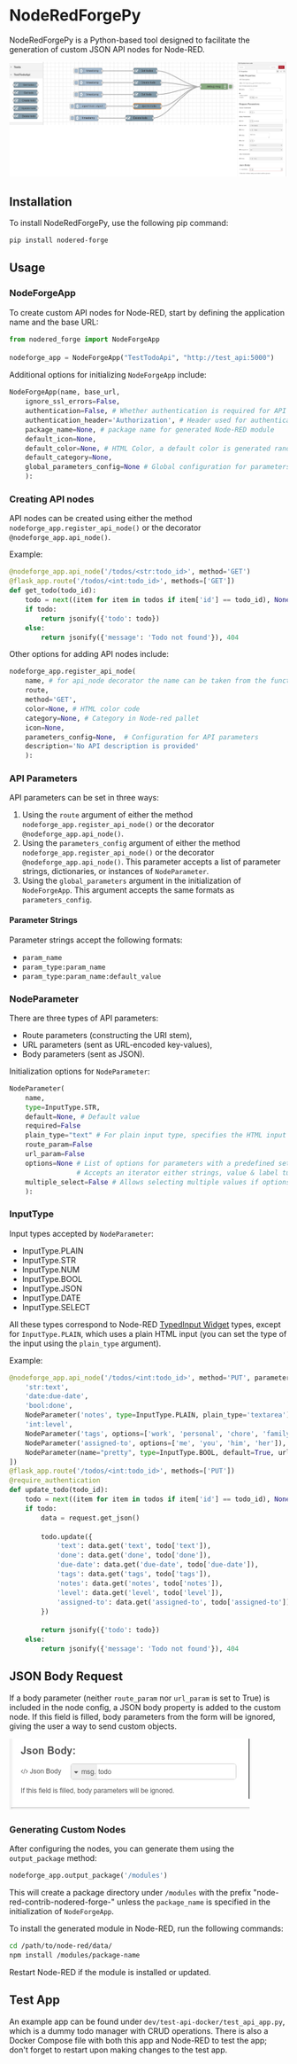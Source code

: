 # NodeRedForgePy
NodeRedForgePy is a Python-based tool designed to facilitate the generation of custom JSON API nodes for Node-RED.

![NodeRedForgePy Screenshot](/doc/images/example.png)
<!-- ![NodeRedForgePy Screenshot 2](/doc/images/example2.png) -->

## Installation
To install NodeRedForgePy, use the following pip command:

```bash
pip install nodered-forge
```

## Usage
### NodeForgeApp
To create custom API nodes for Node-RED, start by defining the application name and the base URL:

```python
from nodered_forge import NodeForgeApp

nodeforge_app = NodeForgeApp("TestTodoApi", "http://test_api:5000")
```

Additional options for initializing `NodeForgeApp` include:

```python
NodeForgeApp(name, base_url,
    ignore_ssl_errors=False,
    authentication=False, # Whether authentication is required for API requests.
    authentication_header='Authorization', # Header used for authentication
    package_name=None, # package name for generated Node-RED module
    default_icon=None,
    default_color=None, # HTML Color, a default color is generated randomly
    default_category=None,
    global_parameters_config=None # Global configuration for parameters shared across all API nodes
    ):
```

### Creating API nodes
API nodes can be created using either the method `nodeforge_app.register_api_node()` or the decorator `@nodeforge_app.api_node()`.

Example:

```python
@nodeforge_app.api_node('/todos/<str:todo_id>', method='GET')
@flask_app.route('/todos/<int:todo_id>', methods=['GET'])
def get_todo(todo_id):
    todo = next((item for item in todos if item['id'] == todo_id), None)
    if todo:
        return jsonify({'todo': todo})
    else:
        return jsonify({'message': 'Todo not found'}), 404
```

Other options for adding API nodes include:
```python
nodeforge_app.register_api_node(
    name, # for api_node decorator the name can be taken from the function name
    route,
    method='GET',
    color=None, # HTML color code
    category=None, # Category in Node-red pallet
    icon=None,
    parameters_config=None,  # Configuration for API parameters
    description='No API description is provided'
    ):
```

### API Parameters
API parameters can be set in three ways:

1. Using the `route` argument of either the method `nodeforge_app.register_api_node()` or the decorator `@nodeforge_app.api_node()`.
2. Using the `parameters_config` argument of either the method `nodeforge_app.register_api_node()` or the decorator `@nodeforge_app.api_node()`. This parameter accepts a list of parameter strings, dictionaries, or instances of `NodeParameter`.
3. Using the `global_parameters` argument in the initialization of `NodeForgeApp`. This argument accepts the same formats as `parameters_config`.

#### Parameter Strings

Parameter strings accept the following formats:

- `param_name`
- `param_type:param_name`
- `param_type:param_name:default_value`

### NodeParameter

There are three types of API parameters:
- Route parameters (constructing the URI stem),
- URL parameters (sent as URL-encoded key-values),
- Body parameters (sent as JSON).

Initialization options for `NodeParameter`:
```python
NodeParameter(
    name,
    type=InputType.STR,
    default=None, # Default value
    required=False
    plain_type="text" # For plain input type, specifies the HTML input type.
    route_param=False
    url_param=False
    options=None # List of options for parameters with a predefined set of values,
                 # Accepts an iterator either strings, value & label tuples,or dictionaries with value and label keys
    multiple_select=False # Allows selecting multiple values if options are defined
    ):
```

### InputType

Input types accepted by `NodeParameter`:

- InputType.PLAIN
- InputType.STR
- InputType.NUM
- InputType.BOOL
- InputType.JSON
- InputType.DATE
- InputType.SELECT

All these types correspond to Node-RED [TypedInput Widget](https://nodered.org/docs/api/ui/typedInput/#options-types) types,
except for `InputType.PLAIN`, which uses a plain HTML input (you can set the type of the input using the `plain_type` argument).

Example:
```python
@nodeforge_app.api_node('/todos/<int:todo_id>', method='PUT', parameters_config=[
    'str:text',
    'date:due-date',
    'bool:done',
    NodeParameter('notes', type=InputType.PLAIN, plain_type='textarea'),
    'int:level',
    NodeParameter('tags', options=['work', 'personal', 'chore', 'family'], multiple_select=True),
    NodeParameter('assigned-to', options=['me', 'you', 'him', 'her']),
    NodeParameter(name="pretty", type=InputType.BOOL, default=True, url_param=True),
])
@flask_app.route('/todos/<int:todo_id>', methods=['PUT'])
@require_authentication
def update_todo(todo_id):
    todo = next((item for item in todos if item['id'] == todo_id), None)
    if todo:
        data = request.get_json()

        todo.update({
            'text': data.get('text', todo['text']),
            'done': data.get('done', todo['done']),
            'due-date': data.get('due-date', todo['due-date']),
            'tags': data.get('tags', todo['tags']),
            'notes': data.get('notes', todo['notes']),
            'level': data.get('level', todo['level']),
            'assigned-to': data.get('assigned-to', todo['assigned-to'])
        })

        return jsonify({'todo': todo})
    else:
        return jsonify({'message': 'Todo not found'}), 404
```

## JSON Body Request
If a body parameter (neither `route_param` nor `url_param` is set to True) is included in the node config, a JSON body property is added to the custom node.
If this field is filled, body parameters from the form will be ignored, giving the user a way to send custom objects.

![JSON Body Request Screenshot](/doc/images/json_body.png)

### Generating Custom Nodes
After configuring the nodes, you can generate them using the `output_package` method:

```python
nodeforge_app.output_package('/modules')
```

This will create a package directory under `/modules` with the prefix "node-red-contrib-nodered-forge-" unless the `package_name` is specified in the initialization of `NodeForgeApp`.

To install the generated module in Node-RED, run the following commands:

```bash
cd /path/to/node-red/data/
npm install /modules/package-name
```

Restart Node-RED if the module is installed or updated.

## Test App
An example app can be found under `dev/test-api-docker/test_api_app.py`, which is a dummy todo manager with CRUD operations. There is also a Docker Compose file with both this app and Node-RED to test the app; don't forget to restart upon making changes to the test app.